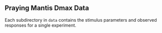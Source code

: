 ## Praying Mantis Dmax Data

Each subdirectory in `data` contains the stimulus parameters and observed responses for a single experiment.